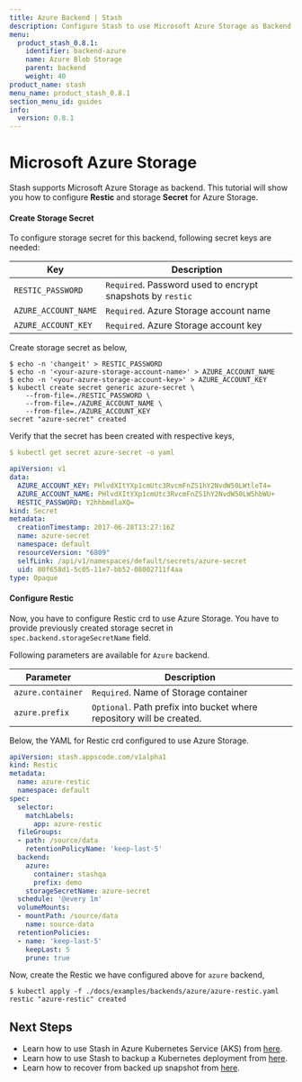 ```yaml
---
title: Azure Backend | Stash
description: Configure Stash to use Microsoft Azure Storage as Backend.
menu:
  product_stash_0.8.1:
    identifier: backend-azure
    name: Azure Blob Storage
    parent: backend
    weight: 40
product_name: stash
menu_name: product_stash_0.8.1
section_menu_id: guides
info:
  version: 0.8.1
---
```


# Microsoft Azure Storage

Stash supports Microsoft Azure Storage as backend. This tutorial will show you how to configure **Restic** and storage **Secret** for Azure Storage.

#### Create Storage Secret

To configure storage secret for this backend, following secret keys are needed:

| Key                     | Description                                                |
|-------------------------|------------------------------------------------------------|
| `RESTIC_PASSWORD`       | `Required`. Password used to encrypt snapshots by `restic` |
| `AZURE_ACCOUNT_NAME`    | `Required`. Azure Storage account name                     |
| `AZURE_ACCOUNT_KEY`     | `Required`. Azure Storage account key                      |

Create storage secret as below,

```console
$ echo -n 'changeit' > RESTIC_PASSWORD
$ echo -n '<your-azure-storage-account-name>' > AZURE_ACCOUNT_NAME
$ echo -n '<your-azure-storage-account-key>' > AZURE_ACCOUNT_KEY
$ kubectl create secret generic azure-secret \
    --from-file=./RESTIC_PASSWORD \
    --from-file=./AZURE_ACCOUNT_NAME \
    --from-file=./AZURE_ACCOUNT_KEY
secret "azure-secret" created
```

Verify that the secret has been created with respective keys,

```yaml
$ kubectl get secret azure-secret -o yaml

apiVersion: v1
data:
  AZURE_ACCOUNT_KEY: PHlvdXItYXp1cmUtc3RvcmFnZS1hY2NvdW50LWtleT4=
  AZURE_ACCOUNT_NAME: PHlvdXItYXp1cmUtc3RvcmFnZS1hY2NvdW50LW5hbWU+
  RESTIC_PASSWORD: Y2hhbmdlaXQ=
kind: Secret
metadata:
  creationTimestamp: 2017-06-28T13:27:16Z
  name: azure-secret
  namespace: default
  resourceVersion: "6809"
  selfLink: /api/v1/namespaces/default/secrets/azure-secret
  uid: 80f658d1-5c05-11e7-bb52-08002711f4aa
type: Opaque
```

#### Configure Restic

Now, you have to configure Restic crd to use Azure Storage. You have to provide previously created storage secret in `spec.backend.storageSecretName` field.

Following parameters are available for `Azure` backend.

|     Parameter     |                              Description                              |
| ----------------- | --------------------------------------------------------------------- |
| `azure.container` | `Required`. Name of Storage container                                 |
| `azure.prefix`    | `Optional`. Path prefix into bucket where repository will be created. |

Below, the YAML for Restic crd configured to use Azure Storage.

```yaml
apiVersion: stash.appscode.com/v1alpha1
kind: Restic
metadata:
  name: azure-restic
  namespace: default
spec:
  selector:
    matchLabels:
      app: azure-restic
  fileGroups:
  - path: /source/data
    retentionPolicyName: 'keep-last-5'
  backend:
    azure:
      container: stashqa
      prefix: demo
    storageSecretName: azure-secret
  schedule: '@every 1m'
  volumeMounts:
  - mountPath: /source/data
    name: source-data
  retentionPolicies:
  - name: 'keep-last-5'
    keepLast: 5
    prune: true
```

Now, create the Restic we have configured above for `azure` backend,

```console
$ kubectl apply -f ./docs/examples/backends/azure/azure-restic.yaml
restic "azure-restic" created
```

## Next Steps

- Learn how to use Stash in Azure Kubernetes Service (AKS) from [here](/products/stash/0.8.1/guides/platforms/aks).
- Learn how to use Stash to backup a Kubernetes deployment from [here](/products/stash/0.8.1/guides/backup).
- Learn how to recover from backed up snapshot from [here](/products/stash/0.8.1/guides/restore).